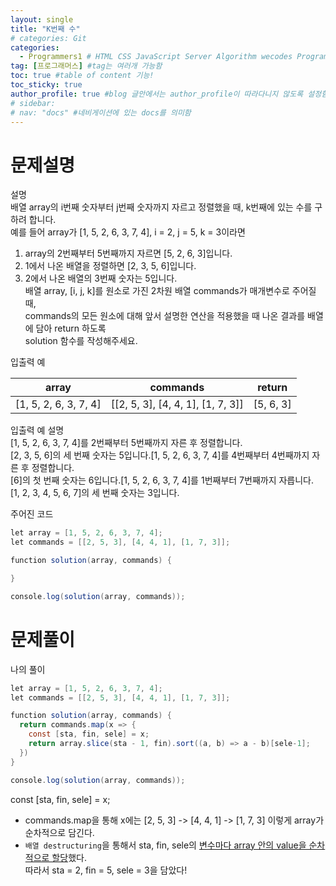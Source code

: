 ```yaml
---
layout: single
title: "K번째 수"
# categories: Git
categories:
  - Programmers1 # HTML CSS JavaScript Server Algorithm wecodes Programmers1 Programmers2 CS Github Blog
tag: [프로그래머스] #tag는 여러개 가능함
toc: true #table of content 기능!
toc_sticky: true
author_profile: true #blog 글안에서는 author_profile이 따라다니지 않도록 설정함
# sidebar:
# nav: "docs" #네비게이션에 있는 docs를 의미함
---
```


# 문제설명

설명  
배열 array의 i번째 숫자부터 j번째 숫자까지 자르고 정렬했을 때, k번째에 있는 수를 구하려 합니다.  
예를 들어 array가 [1, 5, 2, 6, 3, 7, 4], i = 2, j = 5, k = 3이라면

1. array의 2번째부터 5번째까지 자르면 [5, 2, 6, 3]입니다.
2. 1에서 나온 배열을 정렬하면 [2, 3, 5, 6]입니다.
3. 2에서 나온 배열의 3번째 숫자는 5입니다.  
   배열 array, [i, j, k]를 원소로 가진 2차원 배열 commands가 매개변수로 주어질 때,  
   commands의 모든 원소에 대해 앞서 설명한 연산을 적용했을 때 나온 결과를 배열에 담아 return 하도록  
   solution 함수를 작성해주세요.

입출력 예

|         array         |             commands              |  return   |
| :-------------------: | :-------------------------------: | :-------: |
| [1, 5, 2, 6, 3, 7, 4] | [[2, 5, 3], [4, 4, 1], [1, 7, 3]] | [5, 6, 3] |

입출력 예 설명  
[1, 5, 2, 6, 3, 7, 4]를 2번째부터 5번째까지 자른 후 정렬합니다.  
[2, 3, 5, 6]의 세 번째 숫자는 5입니다.[1, 5, 2, 6, 3, 7, 4]를 4번째부터 4번째까지 자른 후 정렬합니다.  
[6]의 첫 번째 숫자는 6입니다.[1, 5, 2, 6, 3, 7, 4]를 1번째부터 7번째까지 자릅니다.  
[1, 2, 3, 4, 5, 6, 7]의 세 번째 숫자는 3입니다.

주어진 코드

```java
let array = [1, 5, 2, 6, 3, 7, 4];
let commands = [[2, 5, 3], [4, 4, 1], [1, 7, 3]];

function solution(array, commands) {

}

console.log(solution(array, commands));
```

# 문제풀이

나의 풀이

```java
let array = [1, 5, 2, 6, 3, 7, 4];
let commands = [[2, 5, 3], [4, 4, 1], [1, 7, 3]];

function solution(array, commands) {
  return commands.map(x => {
    const [sta, fin, sele] = x;
    return array.slice(sta - 1, fin).sort((a, b) => a - b)[sele-1];
  })
}

console.log(solution(array, commands));
```

const [sta, fin, sele] = x;

- commands.map을 통해 x에는 [2, 5, 3] -> [4, 4, 1] -> [1, 7, 3] 이렇게 array가 순차적으로 담긴다.
- `배열 destructuring`을 통해서 sta, fin, sele의 <u>변수마다 array 안의 value을 순차적으로 할당</u>했다.  
  따라서 sta = 2, fin = 5, sele = 3을 담았다!

<!-- ### 2. Link 넣기

```

유형 1: (설명어를 입력) : [gunhee's coding blog](https://gunhee-jeong.github.io/)
유형 2: (URL 자동연결) : <https://gunhee-jeong.github.io/>
유형 3: (동일 파일 내 '문단으로 이동') : [1. Header로 이동](###-1-header)

```

유형 1: (설명어를 입력) : [gunhee's coding blog](https://gunhee-jeong.github.io/)
유형 2: (URL 자동연결) : <https://gunhee-jeong.github.io/>
유형 3: (동일 파일 내 '문단으로 이동') : [1. Header로 이동](#1-header)
유형 3의 방법

1. 특수문자를 제거
2. 스페이스는 -로 바꾸고
3. 대문자는 소문자로!
   그래서 ### 1. Header -> #1-header

## Link: [google][https://www.google.com/]

### 3. 수평선

```

---

```

---

### 4. 라인 바꾸기

```

스페이스바를 2번 눌러주면 다음칸으로
이동할 수 있어요!

```

---

스페이스바를 2번 눌러주면
다음칸으로 이동할 수 있어요!

### 5. list 만들기

```

1. 1번
2. 2번
3. 3번

- 순서없는 list
  - 순서없는 list
    - 순서없는 list

```

1. 1번
2. 2번
3. 3번

- 순서없는 list
  - 순서없는 list
    - 순서없는 list

---

### 6. font 관련

```

**진하게** -> 볼드
_기울여서_ -> 이탤릭체
~~취소선~~ -> 취소선

<ul>밑줄넣기</ul> -> 밑줄
<span style="color:red">빨간 글씨</span> -> 글자색
이것이 `인라인` 입니다 -> 인라인 코드
```

**진하게** -> 볼드
_기울여서_ -> 이탤릭체
~~취소선~~ -> 취소선
<u>밑줄넣기</u> -> 밑줄
<span style="color:red">빨간 글씨</span>
이것이 `인라인` 입니다 -> 인라인 코드

---

### 7. 인용구문

```
> coding
>
> > JavaScript
> >
> > > 내가 프짱!
```

> coding
>
> > JavaScript
> >
> > > 내가 프짱!

---

### 8. 이미지 삽입

```
유형1: ('사이즈를 조절' -> HTML 태그 사용) : <img src="https://gunhee-jeong.github.io/assets/images/blogLogo.png" width="300" height="200">
유형2: (이미지 삽입 후 -> 링크 걸기)
[![이미지](https://gunhee-jeong.github.io/assets/images/blogLogo/blogLogo.png)](https://gunhee-jeong.github.io/)
```

유형1: ('사이즈를 조절' -> HTML 태그 사용) : <img src="https://gunhee-jeong.github.io/assets/images/blogLogo.png" width="300" height="200">
유형2: (이미지 삽입 후 -> 링크 걸기)
[![이미지](https://gunhee-jeong.github.io/assets/images/blogLogo.png)](https://gunhee-jeong.github.io/)

### 9. 표 만들기

```
||국어|영어|
| :--- | ---: | :--: |
|건희 | 100점 | 100점
|철수 | 100점 | 100점
```

|      |  국어 | 영어  |
| :--- | ----: | :---: |
| 건희 | 100점 | 100점 |
| 철수 | 100점 | 100점 |

> - header를 넣고 싶은 경우 ---을 사용하고 :을 이용하여 정렬에 사용함!

### 10. 토글 만들기

```
<details>
<summary>여기를 누르세요</summary>
<div markdown="1">
숨겨진 내용
</div>
</details>
```

<details>
<summary>여기를 누르세요</summary>
<div markdown="1">
숨겨진 내용
</div>
</details> -->
